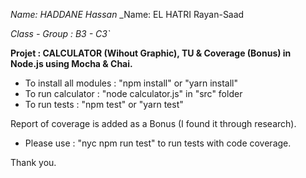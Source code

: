 

_Name: HADDANE Hassan_
_Name: EL HATRI Rayan-Saad

_Class - Group : B3 - C3`_



**Projet : CALCULATOR (Wihout Graphic), TU & Coverage (Bonus) in Node.js using Mocha & Chai.**

* To install all modules : "npm install" or "yarn install"
* To run calculator : "node calculator.js" in "src" folder
* To run tests : "npm test" or "yarn test"

Report of coverage is added as a Bonus (I found it through research).

* Please use : "nyc npm run test" to run tests with code coverage.

Thank you.





